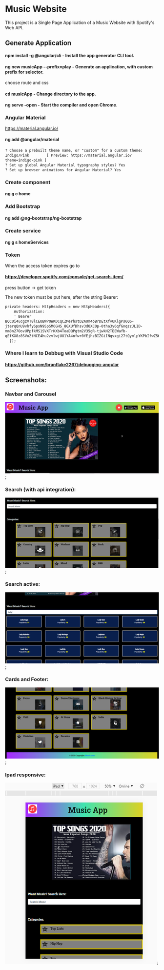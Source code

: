 # Music Website

This project is a Single Page Application of a Music Website with Spotify's Web API.

## Generate Application

#### npm install -g @angular/cli - Install the app generator CLI tool.

#### ng new musicApp --prefix=play - Generate an application, with custom prefix for selector.
choose route and css

#### cd musicApp - Change directory to the app.

#### ng serve -open - Start the compiler and open Chrome.


### Angular Material
https://material.angular.io/
#### ng add @angular/material
```
? Choose a prebuilt theme name, or "custom" for a custom theme: Indigo/Pink        [ Preview: https://material.angular.io?theme=indigo-pink ]
? Set up global Angular Material typography styles? Yes 
? Set up browser animations for Angular Material? Yes
```

### Create component
#### ng g c home 

### Add Bootstrap
#### ng add @ng-bootstrap/ng-bootstrap

### Create service
#### ng g s homeServices

### Token
When the access token expires go to
#### https://developer.spotify.com/console/get-search-item/
press button -> get token

The new token must be put here, after the string Bearer:
```
private headers: HttpHeaders = new HttpHeaders({
    Authorization:
    ' Bearer BQCUi4ucgzVT8lCEUBWPOWKDCqCZMerhstD2AUm4oBrDEtXfvUKlgPs6Q6-jterqQnU9vhfy6psN9SpSM6GHS_8GXUfDhsv3dOXCOp-0tha3y6qfGnqzzJLID-mm8n27OovUPpfkMS1SVXTrKXb4ToaDQPgtm2V35gR-tjwkH2TEEWafb-qEfKX8z8SVoZtNCE4hu2zvlwjUU1YA4nfwr0YEjhzBIZGiINqvxgi27tQymlpYKPbIfwZ564E7znuWutZkayefbKQfU43eRDeE6mDRyFXRxBozOrY'
  });

```

### Where I learn to Debbug with Visual Studio Code
#### https://github.com/branflake2267/debugging-angular

## Screenshots:

### Navbar and Carousel

![webNav](https://github.com/winea/MusicAppAngular/blob/main/src/assets/img/website.png?raw=true);

### Search (with api integration):

![search](https://github.com/winea/MusicAppAngular/blob/main/src/assets/img/website2.png?raw=true);

### Search active:

![searchActive](https://github.com/winea/MusicAppAngular/blob/main/src/assets/img/website4.png?raw=true);

### Cards and Footer: 

![cards](https://github.com/winea/MusicAppAngular/blob/main/src/assets/img/website3.png?raw=true);

### Ipad responsive:

![ipad](https://github.com/winea/MusicAppAngular/blob/main/src/assets/img/ipad.png?raw=true);
